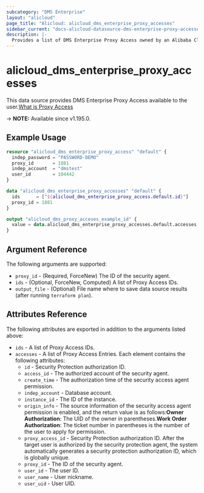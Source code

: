 ```yaml
---
subcategory: "DMS Enterprise"
layout: "alicloud"
page_title: "Alicloud: alicloud_dms_enterprise_proxy_accesses"
sidebar_current: "docs-alicloud-datasource-dms-enterprise-proxy-accesses"
description: |-
  Provides a list of DMS Enterprise Proxy Access owned by an Alibaba Cloud account.
---
```


# alicloud_dms_enterprise_proxy_accesses

This data source provides DMS Enterprise Proxy Access available to the user.[What is Proxy Access](https://next.api.alibabacloud.com/document/dms-enterprise/2018-11-01/CreateProxyAccess)

-> **NOTE:** Available since v1.195.0.

## Example Usage

```terraform
resource "alicloud_dms_enterprise_proxy_access" "default" {
  indep_password = "PASSWORD-DEMO"
  proxy_id       = 1881
  indep_account  = "dmstest"
  user_id        = 104442
}

data "alicloud_dms_enterprise_proxy_accesses" "default" {
  ids      = ["${alicloud_dms_enterprise_proxy_access.default.id}"]
  proxy_id = 1881
}

output "alicloud_dms_proxy_acceses_example_id" {
  value = data.alicloud_dms_enterprise_proxy_accesses.default.accesses.0.id
}
```

## Argument Reference

The following arguments are supported:
* `proxy_id` - (Required, ForceNew) The ID of the security agent.
* `ids` - (Optional, ForceNew, Computed) A list of Proxy Access IDs.
* `output_file` - (Optional) File name where to save data source results (after running `terraform plan`).

## Attributes Reference

The following attributes are exported in addition to the arguments listed above:
* `ids` - A list of Proxy Access IDs.
* `accesses` - A list of Proxy Access Entries. Each element contains the following attributes:
    * `id` - Security Protection authorization ID.
    * `access_id` - The authorized account of the security agent.
    * `create_time` - The authorization time of the security access agent permission.
    * `indep_account` - Database account.
    * `instance_id` - The ID of the instance.
    * `origin_info` - The source information of the security access agent permission is enabled, and the return value is as follows:**Owner Authorization**: The UID of the owner in parentheses.**Work Order Authorization**: The ticket number in parentheses is the number of the user to apply for permission.
    * `proxy_access_id` - Security Protection authorization ID. After the target user is authorized by the security protection agent, the system automatically generates a security protection authorization ID, which is globally unique.
    * `proxy_id` - The ID of the security agent.
    * `user_id` - The user ID.
    * `user_name` - User nickname.
    * `user_uid` - User UID.
